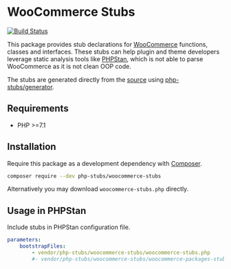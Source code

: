 # WooCommerce Stubs

[![Build Status](https://travis-ci.com/php-stubs/woocommerce-stubs.svg?branch=master)](https://travis-ci.com/php-stubs/woocommerce-stubs)

This package provides stub declarations for [WooCommerce](https://woocommerce.com/)
functions, classes and interfaces.
These stubs can help plugin and theme developers leverage static analysis tools
like [PHPStan](https://github.com/phpstan/phpstan),
which is not able to parse WooCommerce as it is not clean OOP code.

The stubs are generated directly from the [source](https://github.com/woocommerce/woocommerce)
using [php-stubs/generator](https://github.com/php-stubs/generator).

## Requirements

- PHP >=7.1

## Installation

Require this package as a development dependency with [Composer](https://getcomposer.org).

```bash
composer require --dev php-stubs/woocommerce-stubs
```

Alternatively you may download `woocommerce-stubs.php` directly.

## Usage in PHPStan

Include stubs in PHPStan configuration file.

```yaml
parameters:
    bootstrapFiles:
        - vendor/php-stubs/woocommerce-stubs/woocommerce-stubs.php
        #- vendor/php-stubs/woocommerce-stubs/woocommerce-packages-stubs.php
```

